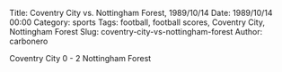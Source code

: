 Title: Coventry City vs. Nottingham Forest, 1989/10/14
Date: 1989/10/14 00:00
Category: sports
Tags: football, football scores, Coventry City, Nottingham Forest
Slug: coventry-city-vs-nottingham-forest
Author: carbonero


Coventry City 0 - 2 Nottingham Forest
